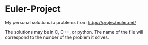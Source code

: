 # Euler-Project
My personal solutions to problems from https://projecteuler.net/

The solutions may be in C, C++, or python.
The name of the file will correspond to the number of the problem it solves.
